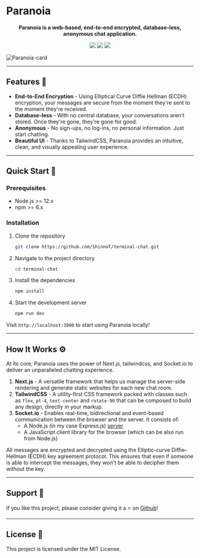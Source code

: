 # Paranoia

<p align="center">
  <strong>Paranoia is a web-based, end-to-end encrypted, database-less, anonymous chat application.</strong>
</p>

<p align="center">
  
</p>

<div align="center" style="margin-bottom:10px;margin-top:10px;">
    <img src="https://img.shields.io/badge/Made%20with-Next.js-black" />
    <img src="https://img.shields.io/badge/Powered%20by-Socket.io-purple" />
    <img src="https://img.shields.io/badge/Styled%20with-Tailwindcss-orange" />
</div>

![Paranoia-card](https://github.com/ShinnoT/portfoliov1/assets/26269548/3ce971aa-2f7a-4fb5-97cf-88e868bcfb75)

---

## Features 🔐

-   **End-to-End Encryption** - Using Elliptical Curve Diffie Hellman (ECDH) encryption, your messages are secure from the moment they're sent to the moment they're received.
-   **Database-less** - With no central database, your conversations aren't stored. Once they're gone, they're gone for good.
-   **Anonymous** - No sign-ups, no log-ins, no personal information. Just start chatting.
-   **Beautiful UI** - Thanks to TailwindCSS, Paranoia provides an intuitive, clean, and visually appealing user experience.

---

## Quick Start 🚀

### Prerequisites

-   Node.js >= 12.x
-   npm >= 6.x

### Installation

1. Clone the repository
    ```sh
    git clone https://github.com/ShinnoT/terminal-chat.git
    ```
2. Navigate to the project directory
    ```sh
    cd terminal-chat
    ```
3. Install the dependencies
    ```sh
    npm install
    ```
4. Start the development server
    ```sh
    npm run dev
    ```

Visit `http://localhost:3000` to start using Paranoia locally!

---

## How It Works ⚙️

At its core, Paranoia uses the power of Next.js, tailwindcss, and Socket.io to deliver an unparalleled chatting experience.

1. **Next.js** - A versatile framework that helps us manage the server-side rendering and generate static websites for each new chat room.
2. **TailwindCSS** - A utility-first CSS framework packed with classes such as `flex`, `pt-4`, `text-center` and `rotate-90` that can be composed to build any design, directly in your markup.
3. **Socket.io** - Enables real-time, bidirectional and event-based communication between the browser and the server. It consists of:
    - A Node.js (in my case Express.js) [server](https://github.com/ShinnoT/terminal-chat-backend)
    - A JavaScript client library for the browser (which can be also run from Node.js)

All messages are encrypted and decrypted using the Elliptic-curve Diffie–Hellman (ECDH) key agreement protocol. This ensures that even if someone is able to intercept the messages, they won't be able to decipher them without the key.

---

## Support 💖

If you like this project, please consider giving it a ⭐ on [Github](https://github.com/ShinnoT/terminal-chat)!

---

## License 📄

This project is licensed under the MIT License.
